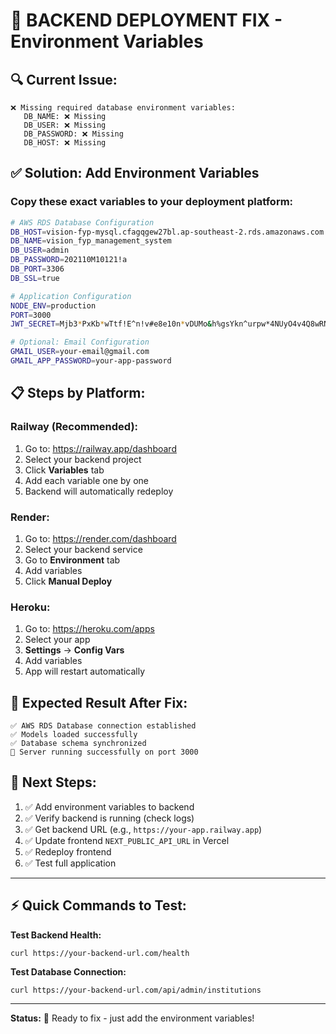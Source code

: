 # 🚀 BACKEND DEPLOYMENT FIX - Environment Variables

## 🔍 **Current Issue:**
```
❌ Missing required database environment variables:
   DB_NAME: ❌ Missing
   DB_USER: ❌ Missing
   DB_PASSWORD: ❌ Missing
   DB_HOST: ❌ Missing
```

## ✅ **Solution: Add Environment Variables**

### **Copy these exact variables to your deployment platform:**

```bash
# AWS RDS Database Configuration
DB_HOST=vision-fyp-mysql.cfagqgew27bl.ap-southeast-2.rds.amazonaws.com
DB_NAME=vision_fyp_management_system
DB_USER=admin
DB_PASSWORD=202110M10121!a
DB_PORT=3306
DB_SSL=true

# Application Configuration
NODE_ENV=production
PORT=3000
JWT_SECRET=Mjb3*PxKb*wTtf!E^n!v#e8e10n*vDUMo&h%gsYkn^urpw*4NUyO4v4Q8wRN8pDr

# Optional: Email Configuration
GMAIL_USER=your-email@gmail.com
GMAIL_APP_PASSWORD=your-app-password
```

## 📋 **Steps by Platform:**

### **Railway (Recommended):**
1. Go to: https://railway.app/dashboard
2. Select your backend project
3. Click **Variables** tab
4. Add each variable one by one
5. Backend will automatically redeploy

### **Render:**
1. Go to: https://render.com/dashboard
2. Select your backend service
3. Go to **Environment** tab
4. Add variables
5. Click **Manual Deploy**

### **Heroku:**
1. Go to: https://heroku.com/apps
2. Select your app
3. **Settings** → **Config Vars**
4. Add variables
5. App will restart automatically

## 🎯 **Expected Result After Fix:**

```
✅ AWS RDS Database connection established
✅ Models loaded successfully
✅ Database schema synchronized
🚀 Server running successfully on port 3000
```

## 📝 **Next Steps:**
1. ✅ Add environment variables to backend
2. ✅ Verify backend is running (check logs)
3. ✅ Get backend URL (e.g., `https://your-app.railway.app`)
4. ✅ Update frontend `NEXT_PUBLIC_API_URL` in Vercel
5. ✅ Redeploy frontend
6. ✅ Test full application

---

## ⚡ **Quick Commands to Test:**

**Test Backend Health:**
```
curl https://your-backend-url.com/health
```

**Test Database Connection:**
```
curl https://your-backend-url.com/api/admin/institutions
```

---

**Status:** 🔧 Ready to fix - just add the environment variables!
